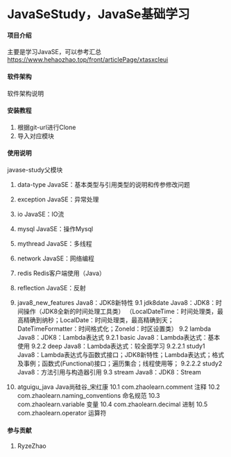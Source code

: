 # JavaSeStudy，JavaSe基础学习

#### 项目介绍
主要是学习JavaSE，可以参考汇总
https://www.hehaozhao.top/front/articlePage/xtasxcleui

#### 软件架构
软件架构说明


#### 安装教程
1. 根据git-url进行Clone
2. 导入对应模块

#### 使用说明
javase-study父模块

1.  data-type                           JavaSE：基本类型与引用类型的说明和传参修改问题
2.  exception                           JavaSE：异常处理
3.  io                                  JavaSE：IO流
4.  mysql                               JavaSE：操作Mysql
5.  mythread                            JavaSE：多线程
6.  network                             JavaSE：网络编程
7.  redis                               Redis客户端使用（Java）
8.  reflection                          JavaSE：反射
9.  java8_new_features                  Java8：JDK8新特性
 9.1    jdk8date                            Java8：JDK8：时间操作（JDK8全新的时间处理工具类）  （LocalDateTime：时间处理类，最高精确到纳秒；LocalDate：时间处理类，最高精确到天；DateTimeFormatter：时间格式化；ZoneId：时区设置类）
 9.2    lambda                              Java8：JDK8：Lambda表达式
    9.2.1   basic                               Java8：Lambda表达式：基本使用
    9.2.2   deep                                Java8：Lambda表达式：较全面学习
        9.2.2.1     study1                          Java8：Lambda表达式与函数式接口；JDK8新特性；Lambda表达式；格式及事例；函数式(Functional)接口；遍历集合；线程使用等；
        9.2.2.2     study2                          Java8：方法引用与构造器引用
 9.3    stream                              Java8：JDK8：Stream   
   
   

10. atguigu_java    Java尚硅谷_宋红康
    10.1    com.zhaolearn.comment                   注释
    10.2    com.zhaolearn.naming_conventions        命名规范
    10.3    com.zhaolearn.variable                  变量
    10.4    com.zhaolearn.decimal                   进制
    10.5    com.zhaolearn.operator                  运算符

    
    
    
    
    
    
#### 参与贡献
1. RyzeZhao

#### 